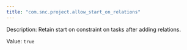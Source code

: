 ```yaml
---
title: "com.snc.project.allow_start_on_relations"
---
```


Description: Retain start on constraint on tasks after adding relations. 

Value: `true`
